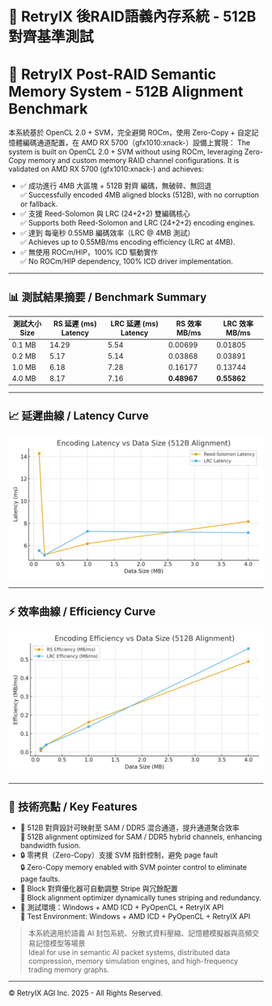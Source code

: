 
# 🔧 RetryIX 後RAID語義內存系統 - 512B對齊基準測試
# 🔧 RetryIX Post-RAID Semantic Memory System - 512B Alignment Benchmark

本系統基於 OpenCL 2.0 + SVM，完全避開 ROCm，使用 Zero-Copy + 自定記憶體編碼通道配置，在 AMD RX 5700（gfx1010:xnack-）設備上實現：
The system is built on OpenCL 2.0 + SVM without using ROCm, leveraging Zero-Copy memory and custom memory RAID channel configurations. It is validated on AMD RX 5700 (gfx1010:xnack-) and achieves:

- ✅ 成功進行 4MB 大區塊 + 512B 對齊 編碼，無破碎、無回退  
  ✅ Successfully encoded 4MB aligned blocks (512B), with no corruption or fallback.
- ✅ 支援 Reed-Solomon 與 LRC (24+2+2) 雙編碼核心  
  ✅ Supports both Reed-Solomon and LRC (24+2+2) encoding engines.
- ✅ 達到 每毫秒 0.55MB 編碼效率（LRC @ 4MB 測試）  
  ✅ Achieves up to 0.55MB/ms encoding efficiency (LRC at 4MB).
- ✅ 無使用 ROCm/HIP，100% ICD 驅動實作  
  ✅ No ROCm/HIP dependency, 100% ICD driver implementation.

---

## 📊 測試結果摘要 / Benchmark Summary

| 測試大小 Size | RS 延遲 (ms) Latency | LRC 延遲 (ms) Latency | RS 效率 MB/ms | LRC 效率 MB/ms |
|---------------|----------------------|------------------------|----------------|----------------|
| 0.1 MB        | 14.29                | 5.54                   | 0.00699        | 0.01805        |
| 0.2 MB        | 5.17                 | 5.14                   | 0.03868        | 0.03891        |
| 1.0 MB        | 6.18                 | 7.28                   | 0.16177        | 0.13744        |
| 4.0 MB        | 8.17                 | 7.16                   | **0.48967**    | **0.55862**    |

---

## 📈 延遲曲線 / Latency Curve

![Latency vs Size](latency_vs_size.png)

---

## ⚡ 效率曲線 / Efficiency Curve

![Efficiency vs Size](efficiency_vs_size.png)

---

## 🧠 技術亮點 / Key Features

- 🎯 512B 對齊設計可映射至 SAM / DDR5 混合通道，提升通道聚合效率  
  🎯 512B alignment optimized for SAM / DDR5 hybrid channels, enhancing bandwidth fusion.
- 🔒 零拷貝（Zero-Copy）支援 SVM 指針控制，避免 page fault  
  🔒 Zero-Copy memory enabled with SVM pointer control to eliminate page faults.
- 📐 Block 對齊優化器可自動調整 Stripe 與冗餘配置  
  📐 Block alignment optimizer dynamically tunes striping and redundancy.
- 🔧 測試環境：Windows + AMD ICD + PyOpenCL + RetryIX API  
  🔧 Test Environment: Windows + AMD ICD + PyOpenCL + RetryIX API

> 本系統適用於語義 AI 封包系統、分散式資料壓縮、記憶體模擬器與高頻交易記憶模型等場景  
> Ideal for use in semantic AI packet systems, distributed data compression, memory simulation engines, and high-frequency trading memory graphs.

---

© RetryIX AGI Inc. 2025 - All Rights Reserved.

